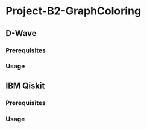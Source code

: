 # Project-B2-GraphColoring

## D-Wave
### Prerequisites
### Usage


## IBM Qiskit
### Prerequisites
### Usage
